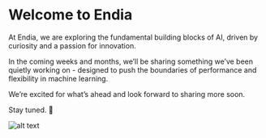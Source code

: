 # Welcome to Endia 

At Endia, we are exploring the fundamental building blocks of AI, driven by curiosity and a passion for innovation.

In the coming weeks and months, we’ll be sharing something we’ve been quietly working on - designed to push the boundaries of performance and flexibility in machine learning.

We’re excited for what’s ahead and look forward to sharing more soon.

Stay tuned. 🚀

![alt text](image.png)
